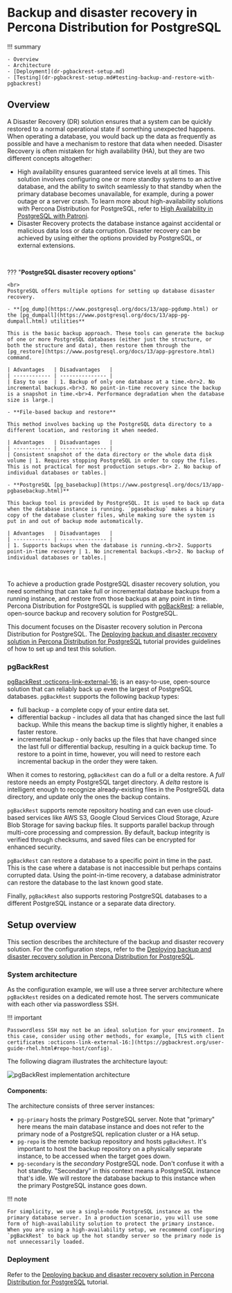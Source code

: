 # Backup and disaster recovery in Percona Distribution for PostgreSQL

!!! summary

    - Overview
    - Architecture
    - [Deployment](dr-pgbackrest-setup.md) 
    - [Testing](dr-pgbackrest-setup.md#testing-backup-and-restore-with-pgbackrest)
    
## Overview

A Disaster Recovery (DR) solution ensures that a system can be quickly restored to a normal operational state if something unexpected happens. When operating a database, you would back up the data as frequently as possible and have a mechanism to restore that data when needed. Disaster Recovery is often mistaken for high availability (HA), but they are two different concepts altogether:

- High availability ensures guaranteed service levels at all times. This solution involves configuring one or more standby systems to an active database, and the ability to switch seamlessly to that standby when the primary database becomes unavailable, for example, during a power outage or a server crash. To learn more about high-availability solutions with Percona Distribution for PostgreSQL, refer to [High Availability in PostgreSQL with Patroni](high-availability.md).
- Disaster Recovery protects the database instance against accidental or malicious data loss or data corruption. Disaster recovery can be achieved by using either the options provided by PostgreSQL, or external extensions.

<br>

??? "**PostgreSQL disaster recovery options**"

    <br>
    PostgreSQL offers multiple options for setting up database disaster recovery. 

    - **[pg_dump](https://www.postgresql.org/docs/13/app-pgdump.html) or the [pg_dumpall](https://www.postgresql.org/docs/13/app-pg-dumpall.html) utilities**

    This is the basic backup approach. These tools can generate the backup of one or more PostgreSQL databases (either just the structure, or both the structure and data), then restore them through the [pg_restore](https://www.postgresql.org/docs/13/app-pgrestore.html) command. 

    | Advantages   | Disadvantages   |
    | ------------ | --------------- |
    | Easy to use  | 1. Backup of only one database at a time.<br>2. No incremental backups.<br>3. No point-in-time recovery since the backup is a snapshot in time.<br>4. Performance degradation when the database size is large.|           
    
    - **File-based backup and restore**

    This method involves backing up the PostgreSQL data directory to a different location, and restoring it when needed. 

    | Advantages   | Disadvantages   |
    | ------------ | --------------- |
    | Consistent snapshot of the data directory or the whole data disk volume | 1. Requires stopping PostgreSQL in order to copy the files. This is not practical for most production setups.<br> 2. No backup of individual databases or tables.|

    - **PostgreSQL [pg_basebackup](https://www.postgresql.org/docs/13/app-pgbasebackup.html)**

    This backup tool is provided by PostgreSQL. It is used to back up data when the database instance is running. `pgasebackup` makes a binary copy of the database cluster files, while making sure the system is put in and out of backup mode automatically. 

    | Advantages   | Disadvantages   |
    | ------------ | --------------- |
    | 1. Supports backups when the database is running.<br>2. Supports point-in-time recovery | 1. No incremental backups.<br>2. No backup of individual databases or tables.|    
<br>

To achieve a production grade PostgreSQL disaster recovery solution, you need something that can take full or incremental database backups from a running instance, and restore from those backups at any point in time. Percona Distribution for PostgreSQL is supplied with [pgBackRest](#pgbackrest): a reliable, open-source backup and recovery solution for PostgreSQL.

This document focuses on the Disaster recovery solution in Percona Distribution for PostgreSQL. The [Deploying backup and disaster recovery solution in Percona Distribution for PostgreSQL](dr-pg-backrestsetup.md) tutorial provides guidelines of how to set up and test this solution.

### pgBackRest

[pgBackRest :octicons-link-external-16:](https://pgbackrest.org/) is an easy-to-use, open-source solution that can reliably back up even the largest of PostgreSQL databases. `pgBackRest` supports the following backup types:

* full backup - a complete copy of your entire data set.
* differential backup - includes all data that has changed since the last full backup. While this means the backup time is slightly higher, it enables a faster restore.
* incremental backup - only backs up the files that have changed since the last full or differential backup, resulting in a quick backup time. To restore to a point in time, however, you will need to restore each incremental backup in the order they were taken.

When it comes to restoring, `pgBackRest` can do a full or a delta restore. A _full_ restore needs an empty PostgreSQL target directory. A _delta_ restore is intelligent enough to recognize already-existing files in the PostgreSQL data directory, and update only the ones the backup contains. 

`pgBackRest` supports remote repository hosting and can even use cloud-based services like AWS S3, Google Cloud Services Cloud Storage, Azure Blob Storage for saving backup files. It supports parallel backup through multi-core processing and compression. By default, backup integrity is verified through checksums, and saved files can be encrypted for enhanced security.

`pgBackRest` can restore a database to a specific point in time in the past. This is the case where a database is not inaccessible but perhaps contains corrupted data. Using the point-in-time recovery, a database administrator can restore the database to the last known good state.  

Finally, `pgBackRest` also supports restoring PostgreSQL databases to a different PostgreSQL instance or a separate data directory.

## Setup overview

This section describes the architecture of the backup and disaster recovery solution. For the configuration steps, refer to the [Deploying backup and disaster recovery solution in Percona Distribution for PostgreSQL](dr-pg-backrestsetup.md).

### System architecture

As the configuration example, we will use a three server architecture where `pgBackRest` resides on a dedicated remote host. The servers communicate with each other via passwordless SSH.

!!! important

    Passwordless SSH may not be an ideal solution for your environment. In this case, consider using other methods, for example, [TLS with client certificates :octicons-link-external-16:](https://pgbackrest.org/user-guide-rhel.html#repo-host/config).

The following diagram illustrates the architecture layout:

![pgBackRest implementation architecture](../_images/diagrams/DR-architecture.png)

#### Components:

The architecture consists of three server instances:

- `pg-primary` hosts the primary PostgreSQL server. Note that "primary" here means the main database instance and does not refer to the primary node of a PostgreSQL replication cluster or a HA setup.
- `pg-repo` is the remote backup repository and hosts `pgBackRest`. It's important to host the backup repository on a physically separate instance, to be accessed when the target goes down. 
- `pg-secondary` is the _secondary_ PostgreSQL node. Don't confuse it with a hot standby. "Secondary" in this context means a PostgreSQL instance that's idle. We will restore the database backup to this instance when the primary PostgreSQL instance goes down. 

!!! note

    For simplicity, we use a single-node PostgreSQL instance as the primary database server. In a production scenario, you will use some form of high-availability solution to protect the primary instance. When you are using a high-availability setup, we recommend configuring `pgBackRest` to back up the hot standby server so the primary node is not unnecessarily loaded.

### Deployment

Refer to the [Deploying backup and disaster recovery solution in Percona Distribution for PostgreSQL](dr-pgbackrest-setup.md) tutorial.  